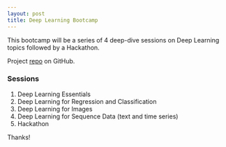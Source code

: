 ```yaml
---
layout: post
title: Deep Learning Bootcamp
---
```


This bootcamp will be a series of 4 deep-dive sessions on Deep Learning topics followed by a Hackathon.

Project [repo](https://github.com/alkaluqman/deeplearning-bootcamp) on GitHub.

### Sessions
1. Deep Learning Essentials
2. Deep Learning for Regression and Classification
3. Deep Learning for Images
4. Deep Learning for Sequence Data (text and time series) 
5. Hackathon

Thanks!

